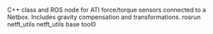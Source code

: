 C++ class and ROS node for ATI force/torque sensors connected to a Netbox. Includes gravity compensation and transformations.
rosrun netft_utils netft_utils base tool0
